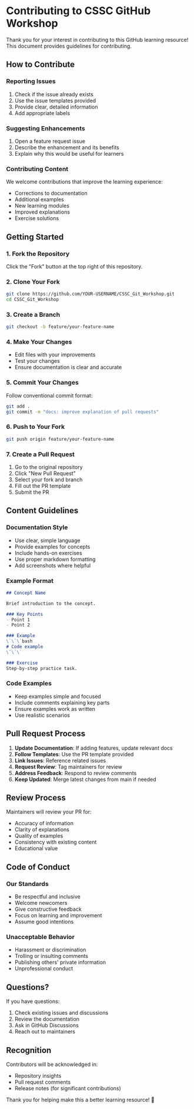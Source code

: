 # Contributing to CSSC GitHub Workshop

Thank you for your interest in contributing to this GitHub learning resource! This document provides guidelines for contributing.

## How to Contribute

### Reporting Issues

1. Check if the issue already exists
2. Use the issue templates provided
3. Provide clear, detailed information
4. Add appropriate labels

### Suggesting Enhancements

1. Open a feature request issue
2. Describe the enhancement and its benefits
3. Explain why this would be useful for learners

### Contributing Content

We welcome contributions that improve the learning experience:

- Corrections to documentation
- Additional examples
- New learning modules
- Improved explanations
- Exercise solutions

## Getting Started

### 1. Fork the Repository

Click the "Fork" button at the top right of this repository.

### 2. Clone Your Fork

```bash
git clone https://github.com/YOUR-USERNAME/CSSC_Git_Workshop.git
cd CSSC_Git_Workshop
```

### 3. Create a Branch

```bash
git checkout -b feature/your-feature-name
```

### 4. Make Your Changes

- Edit files with your improvements
- Test your changes
- Ensure documentation is clear and accurate

### 5. Commit Your Changes

Follow conventional commit format:

```bash
git add .
git commit -m "docs: improve explanation of pull requests"
```

### 6. Push to Your Fork

```bash
git push origin feature/your-feature-name
```

### 7. Create a Pull Request

1. Go to the original repository
2. Click "New Pull Request"
3. Select your fork and branch
4. Fill out the PR template
5. Submit the PR

## Content Guidelines

### Documentation Style

- Use clear, simple language
- Provide examples for concepts
- Include hands-on exercises
- Use proper markdown formatting
- Add screenshots where helpful

### Example Format

```markdown
## Concept Name

Brief introduction to the concept.

### Key Points
- Point 1
- Point 2

### Example
\`\`\`bash
# Code example
\`\`\`

### Exercise
Step-by-step practice task.
```

### Code Examples

- Keep examples simple and focused
- Include comments explaining key parts
- Ensure examples work as written
- Use realistic scenarios

## Pull Request Process

1. **Update Documentation**: If adding features, update relevant docs
2. **Follow Templates**: Use the PR template provided
3. **Link Issues**: Reference related issues
4. **Request Review**: Tag maintainers for review
5. **Address Feedback**: Respond to review comments
6. **Keep Updated**: Merge latest changes from main if needed

## Review Process

Maintainers will review your PR for:

- Accuracy of information
- Clarity of explanations
- Quality of examples
- Consistency with existing content
- Educational value

## Code of Conduct

### Our Standards

- Be respectful and inclusive
- Welcome newcomers
- Give constructive feedback
- Focus on learning and improvement
- Assume good intentions

### Unacceptable Behavior

- Harassment or discrimination
- Trolling or insulting comments
- Publishing others' private information
- Unprofessional conduct

## Questions?

If you have questions:

1. Check existing issues and discussions
2. Review the documentation
3. Ask in GitHub Discussions
4. Reach out to maintainers

## Recognition

Contributors will be acknowledged in:
- Repository insights
- Pull request comments
- Release notes (for significant contributions)

Thank you for helping make this a better learning resource! 🎉
